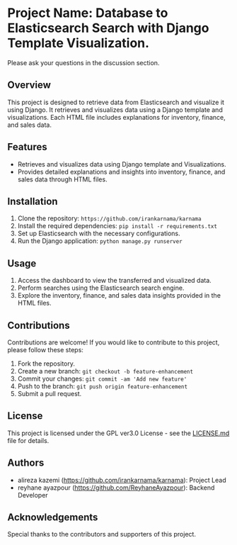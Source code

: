 # Project Name: Database to Elasticsearch Search with Django Template Visualization.
Please ask your questions in the discussion section.


## Overview
This project is designed to retrieve data from Elasticsearch and visualize it using Django. It retrieves and visualizes data using a Django template and visualizations. Each HTML file includes explanations for inventory, finance, and sales data.

## Features
- Retrieves and visualizes data using Django template and Visualizations.
- Provides detailed explanations and insights into inventory, finance, and sales data through HTML files.

## Installation
1. Clone the repository: `https://github.com/irankarnama/karnama`
2. Install the required dependencies: `pip install -r requirements.txt`
3. Set up Elasticsearch with the necessary configurations.
4. Run the Django application: `python manage.py runserver`

## Usage
1. Access the dashboard to view the transferred and visualized data.
2. Perform searches using the Elasticsearch search engine.
3. Explore the inventory, finance, and sales data insights provided in the HTML files.

## Contributions
Contributions are welcome! If you would like to contribute to this project, please follow these steps:
1. Fork the repository.
2. Create a new branch: `git checkout -b feature-enhancement`
3. Commit your changes: `git commit -am 'Add new feature'`
4. Push to the branch: `git push origin feature-enhancement`
5. Submit a pull request.

## License
This project is licensed under the GPL ver3.0 License - see the [LICENSE.md](LICENSE.md) file for details.

## Authors
- alireza kazemi (https://github.com/irankarnama/karnama): Project Lead
- reyhane ayazpour (https://github.com/ReyhaneAyazpour): Backend Developer

## Acknowledgements
Special thanks to the contributors and supporters of this project.
